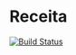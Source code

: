 # Receita

[![Build Status](https://travis-ci.org/Roger20141/receita.svg?branch=master)](https://travis-ci.org/Roger20141/receita)